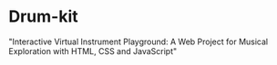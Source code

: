 <h1> Drum-kit </h1> 
<p>
  "Interactive Virtual Instrument Playground: A Web Project for Musical Exploration with HTML, CSS and JavaScript"
</p>

